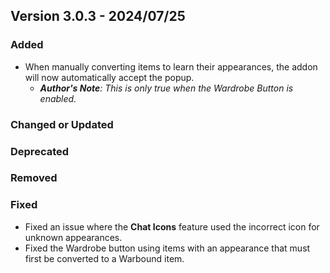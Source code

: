 ## Version 3.0.3 - 2024/07/25

### Added
- When manually converting items to learn their appearances, the addon will now automatically accept the popup.
  - _**Author's Note**: This is only true when the Wardrobe Button is enabled._
### Changed or Updated
### Deprecated
### Removed
### Fixed
- Fixed an issue where the **Chat Icons** feature used the incorrect icon for unknown appearances.
- Fixed the Wardrobe button using items with an appearance that must first be converted to a Warbound item. 